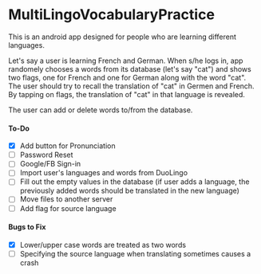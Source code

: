 # MultiLingoVocabularyPractice

This is an android app designed for people who are learning different languages. 

Let's say a user is learning French and German. When s/he logs in, app randomely chooses a words from its database (let's say "cat") and shows two flags, one for French and one for German along with the word "cat". The user should try to recall the translation of "cat" in Germen and French. By tapping on flags, the translation of "cat" in that language is revealed. 

The user can add or delete words to/from the database.

#### To-Do
- [x] Add button for Pronunciation
- [ ] Password Reset
- [ ] Google/FB Sign-in
- [ ] Import user's languages and words from DuoLingo
- [ ] Fill out the empty values in the database (if user adds a language, the previously added words should be translated in the new language)
- [ ] Move files to another server
- [ ] Add flag for source language

#### Bugs to Fix
- [x] Lower/upper case words are treated as two words
- [ ] Specifying the source language when translating sometimes causes a crash
